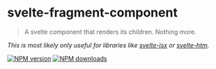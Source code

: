 # svelte-fragment-component

> A svelte component that renders its children. Nothing more.

_This is most likely only useful for libraries like [svelte-jsx](https://www.npmjs.com/package/svelte-jsx) or [svelte-htm](https://www.npmjs.com/package/svelte-htm)._

[![NPM version](https://img.shields.io/npm/v/svelte-fragment-component.svg?style=flat)](https://www.npmjs.com/package/svelte-fragment-component) [![NPM downloads](https://img.shields.io/npm/dm/svelte-fragment-component.svg?style=flat)](https://www.npmjs.com/package/svelte-fragment-component)
